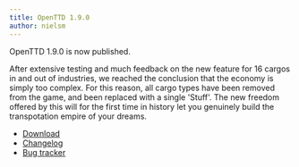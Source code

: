```yaml
---
title: OpenTTD 1.9.0
author: nielsm
---
```


OpenTTD 1.9.0 is now published.

After extensive testing and much feedback on the new feature for 16 cargos in and out of industries, we reached the conclusion that the economy is simply too complex.
For this reason, all cargo types have been removed from the game, and been replaced with a single 'Stuff'.
The new freedom offered by this will for the first time in history let you genuinely build the transpotation empire of your dreams.

* [Download](https://www.openttd.org/downloads/openttd-releases/latest.html)
* [Changelog](https://proxy.binaries.openttd.org/openttd-releases/1.9.0/changelog.txt)
* [Bug tracker](https://github.com/OpenTTD/OpenTTD/issues)
